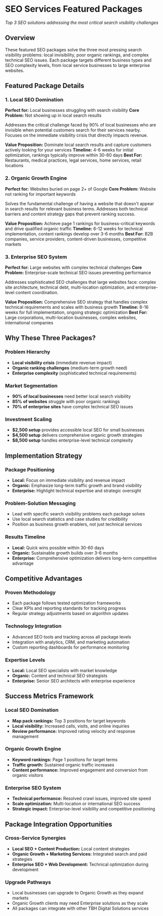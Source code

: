 # SEO Services Featured Packages

*Top 3 SEO solutions addressing the most critical search visibility challenges*

## Overview

These featured SEO packages solve the three most pressing search visibility problems: local invisibility, poor organic rankings, and complex technical SEO issues. Each package targets different business types and SEO complexity levels, from local service businesses to large enterprise websites.

## Featured Package Details

### 1. Local SEO Domination
**Perfect for:** Local businesses struggling with search visibility
**Core Problem:** Not showing up in local search results

Addresses the critical challenge faced by 90% of local businesses who are invisible when potential customers search for their services nearby. Focuses on the immediate visibility crisis that directly impacts revenue.

**Value Proposition:** Dominate local search results and capture customers actively looking for your services
**Timeline:** 4-6 weeks for initial optimization, rankings typically improve within 30-60 days
**Best For:** Restaurants, medical practices, legal services, home services, retail locations

### 2. Organic Growth Engine
**Perfect for:** Websites buried on page 2+ of Google
**Core Problem:** Website not ranking for important keywords

Solves the fundamental challenge of having a website that doesn't appear in search results for relevant business terms. Addresses both technical barriers and content strategy gaps that prevent ranking success.

**Value Proposition:** Achieve page 1 rankings for business-critical keywords and drive qualified organic traffic
**Timeline:** 6-12 weeks for technical implementation, content rankings develop over 3-6 months
**Best For:** B2B companies, service providers, content-driven businesses, competitive markets

### 3. Enterprise SEO System
**Perfect for:** Large websites with complex technical challenges
**Core Problem:** Enterprise-scale technical SEO issues preventing performance

Addresses sophisticated SEO challenges that large websites face: complex site architecture, technical debt, multi-location optimization, and enterprise-level content coordination.

**Value Proposition:** Comprehensive SEO strategy that handles complex technical requirements and scales with business growth
**Timeline:** 8-16 weeks for full implementation, ongoing strategic optimization
**Best For:** Large corporations, multi-location businesses, complex websites, international companies

## Why These Three Packages?

### Problem Hierarchy
- **Local visibility crisis** (immediate revenue impact)
- **Organic ranking challenges** (medium-term growth need)  
- **Enterprise complexity** (sophisticated technical requirements)

### Market Segmentation
- **90% of local businesses** need better local search visibility
- **85% of websites** struggle with poor organic rankings
- **70% of enterprise sites** have complex technical SEO issues

### Investment Scaling
- **$2,500 setup** provides accessible local SEO for small businesses
- **$4,500 setup** delivers comprehensive organic growth strategies
- **$8,500 setup** handles enterprise-level technical complexity

## Implementation Strategy

### Package Positioning
- **Local:** Focus on immediate visibility and revenue impact
- **Organic:** Emphasize long-term traffic growth and brand visibility
- **Enterprise:** Highlight technical expertise and strategic oversight

### Problem-Solution Messaging
- Lead with specific search visibility problems each package solves
- Use local search statistics and case studies for credibility
- Position as business growth enablers, not just technical services

### Results Timeline
- **Local:** Quick wins possible within 30-60 days
- **Organic:** Sustainable growth builds over 3-6 months
- **Enterprise:** Comprehensive optimization delivers long-term competitive advantage

## Competitive Advantages

### Proven Methodology
- Each package follows tested optimization frameworks
- Clear KPIs and reporting standards for tracking progress
- Regular strategy adjustments based on algorithm updates

### Technology Integration
- Advanced SEO tools and tracking across all package levels
- Integration with analytics, CRM, and marketing automation
- Custom reporting dashboards for performance monitoring

### Expertise Levels
- **Local:** Local SEO specialists with market knowledge
- **Organic:** Content and technical SEO strategists
- **Enterprise:** Senior SEO architects with enterprise experience

## Success Metrics Framework

### Local SEO Domination
- **Map pack rankings:** Top 3 positions for target keywords
- **Local visibility:** Increased calls, visits, and online inquiries
- **Review performance:** Improved rating velocity and response management

### Organic Growth Engine
- **Keyword rankings:** Page 1 positions for target terms
- **Traffic growth:** Sustained organic traffic increases
- **Content performance:** Improved engagement and conversion from organic visitors

### Enterprise SEO System
- **Technical performance:** Resolved crawl issues, improved site speed
- **Scale optimization:** Multi-location or international SEO success
- **Strategic impact:** Enterprise-level visibility and competitive positioning

## Package Integration Opportunities

### Cross-Service Synergies
- **Local SEO + Content Production:** Local content strategies
- **Organic Growth + Marketing Services:** Integrated search and paid strategies
- **Enterprise SEO + Web Development:** Technical optimization during development

### Upgrade Pathways
- Local businesses can upgrade to Organic Growth as they expand markets
- Organic Growth clients may need Enterprise solutions as they scale
- All packages can integrate with other TBH Digital Solutions services